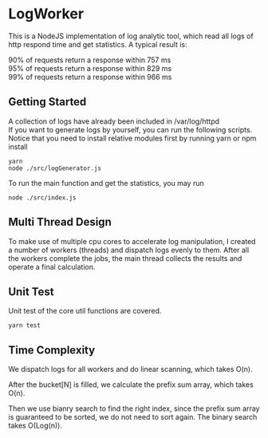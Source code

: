# LogWorker
This is a NodeJS implementation of log analytic tool, which read all logs of http respond time and get statistics. A typical result is:

90% of requests return a response within 757 ms        
95% of requests return a response within 829 ms        
99% of requests return a response within 966 ms    

## Getting Started
A collection of logs have already been included in /var/log/httpd   
If you want to generate logs by yourself, you can run the following scripts. Notice that you need to install relative modules first by running yarn or npm install
```
yarn
node ./src/logGenerator.js
```

To run the main function and get the statistics, you may run 
```
node ./src/index.js
```

## Multi Thread Design
To make use of multiple cpu cores to accelerate log manipulation, I created a number of workers (threads) and dispatch logs evenly to them. After all the workers complete the jobs, the main thread collects the results and operate a final calculation.   


## Unit Test
Unit test of the core util functions are covered. 
```
yarn test
```

## Time Complexity
We dispatch logs for all workers and do linear scanning, which takes O(n).

After the bucket[N] is filled, we calculate the prefix sum array, which takes O(n).

Then we use bianry search to find the right index, since the prefix sum array is guaranteed to be sorted, we do not need to sort again. The binary search takes O(Log(n)).